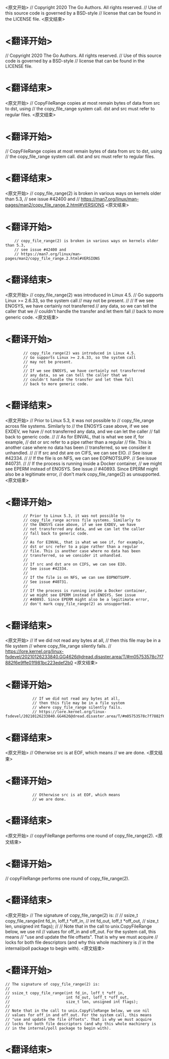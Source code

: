 
<原文开始>
// Copyright 2020 The Go Authors. All rights reserved.
// Use of this source code is governed by a BSD-style
// license that can be found in the LICENSE file.
<原文结束>

# <翻译开始>
// Copyright 2020 The Go Authors. All rights reserved.
// Use of this source code is governed by a BSD-style
// license that can be found in the LICENSE file.
# <翻译结束>


<原文开始>
// CopyFileRange copies at most remain bytes of data from src to dst, using
// the copy_file_range system call. dst and src must refer to regular files.
<原文结束>

# <翻译开始>
// CopyFileRange copies at most remain bytes of data from src to dst, using
// the copy_file_range system call. dst and src must refer to regular files.
# <翻译结束>


<原文开始>
		// copy_file_range(2) is broken in various ways on kernels older than 5.3,
		// see issue #42400 and
		// https://man7.org/linux/man-pages/man2/copy_file_range.2.html#VERSIONS
<原文结束>

# <翻译开始>
		// copy_file_range(2) is broken in various ways on kernels older than 5.3,
		// see issue #42400 and
		// https://man7.org/linux/man-pages/man2/copy_file_range.2.html#VERSIONS
# <翻译结束>


<原文开始>
			// copy_file_range(2) was introduced in Linux 4.5.
			// Go supports Linux >= 2.6.33, so the system call
			// may not be present.
			//
			// If we see ENOSYS, we have certainly not transferred
			// any data, so we can tell the caller that we
			// couldn't handle the transfer and let them fall
			// back to more generic code.
<原文结束>

# <翻译开始>
			// copy_file_range(2) was introduced in Linux 4.5.
			// Go supports Linux >= 2.6.33, so the system call
			// may not be present.
			//
			// If we see ENOSYS, we have certainly not transferred
			// any data, so we can tell the caller that we
			// couldn't handle the transfer and let them fall
			// back to more generic code.
# <翻译结束>


<原文开始>
			// Prior to Linux 5.3, it was not possible to
			// copy_file_range across file systems. Similarly to
			// the ENOSYS case above, if we see EXDEV, we have
			// not transferred any data, and we can let the caller
			// fall back to generic code.
			//
			// As for EINVAL, that is what we see if, for example,
			// dst or src refer to a pipe rather than a regular
			// file. This is another case where no data has been
			// transferred, so we consider it unhandled.
			//
			// If src and dst are on CIFS, we can see EIO.
			// See issue #42334.
			//
			// If the file is on NFS, we can see EOPNOTSUPP.
			// See issue #40731.
			//
			// If the process is running inside a Docker container,
			// we might see EPERM instead of ENOSYS. See issue
			// #40893. Since EPERM might also be a legitimate error,
			// don't mark copy_file_range(2) as unsupported.
<原文结束>

# <翻译开始>
			// Prior to Linux 5.3, it was not possible to
			// copy_file_range across file systems. Similarly to
			// the ENOSYS case above, if we see EXDEV, we have
			// not transferred any data, and we can let the caller
			// fall back to generic code.
			//
			// As for EINVAL, that is what we see if, for example,
			// dst or src refer to a pipe rather than a regular
			// file. This is another case where no data has been
			// transferred, so we consider it unhandled.
			//
			// If src and dst are on CIFS, we can see EIO.
			// See issue #42334.
			//
			// If the file is on NFS, we can see EOPNOTSUPP.
			// See issue #40731.
			//
			// If the process is running inside a Docker container,
			// we might see EPERM instead of ENOSYS. See issue
			// #40893. Since EPERM might also be a legitimate error,
			// don't mark copy_file_range(2) as unsupported.
# <翻译结束>


<原文开始>
				// If we did not read any bytes at all,
				// then this file may be in a file system
				// where copy_file_range silently fails.
				// https://lore.kernel.org/linux-fsdevel/20210126233840.GG4626@dread.disaster.area/T/#m05753578c7f7882f6e9ffe01f981bc223edef2b0
<原文结束>

# <翻译开始>
				// If we did not read any bytes at all,
				// then this file may be in a file system
				// where copy_file_range silently fails.
				// https://lore.kernel.org/linux-fsdevel/20210126233840.GG4626@dread.disaster.area/T/#m05753578c7f7882f6e9ffe01f981bc223edef2b0
# <翻译结束>


<原文开始>
				// Otherwise src is at EOF, which means
				// we are done.
<原文结束>

# <翻译开始>
				// Otherwise src is at EOF, which means
				// we are done.
# <翻译结束>


<原文开始>
// copyFileRange performs one round of copy_file_range(2).
<原文结束>

# <翻译开始>
// copyFileRange performs one round of copy_file_range(2).
# <翻译结束>


<原文开始>
	// The signature of copy_file_range(2) is:
	//
	// ssize_t copy_file_range(int fd_in, loff_t *off_in,
	//                         int fd_out, loff_t *off_out,
	//                         size_t len, unsigned int flags);
	//
	// Note that in the call to unix.CopyFileRange below, we use nil
	// values for off_in and off_out. For the system call, this means
	// "use and update the file offsets". That is why we must acquire
	// locks for both file descriptors (and why this whole machinery is
	// in the internal/poll package to begin with).
<原文结束>

# <翻译开始>
	// The signature of copy_file_range(2) is:
	//
	// ssize_t copy_file_range(int fd_in, loff_t *off_in,
	//                         int fd_out, loff_t *off_out,
	//                         size_t len, unsigned int flags);
	//
	// Note that in the call to unix.CopyFileRange below, we use nil
	// values for off_in and off_out. For the system call, this means
	// "use and update the file offsets". That is why we must acquire
	// locks for both file descriptors (and why this whole machinery is
	// in the internal/poll package to begin with).
# <翻译结束>

